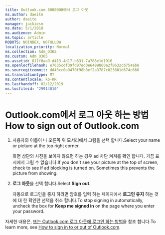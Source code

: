 ```yaml
---
title: Outlook.com 8000008에서 로그 아웃
ms.author: daeite
author: daeite
manager: jackiesm
ms.date: 5/1/2018
ms.audience: Admin
ms.topic: article
ROBOTS: NOINDEX, NOFOLLOW
localization_priority: Normal
ms.collection: Adm_O365
ms.custom: Adm_O365
ms.assetid: 811f0aa9-d413-4d17-b631-7a788e1d1916
ms.openlocfilehash: e7635cdf39fd97ed0e6499860a2f8632cb754ab8
ms.sourcegitcommit: dd43cc0a9470f98b8ef2a3787c823801d674c666
ms.translationtype: MT
ms.contentlocale: ko-KR
ms.lasthandoff: 02/12/2019
ms.locfileid: "29914010"
---
```

# <a name="how-to-sign-out-of-outlookcom"></a><span data-ttu-id="b3c47-102">Outlook.com에서 로그 아웃 하는 방법</span><span class="sxs-lookup"><span data-stu-id="b3c47-102">How to sign out of Outlook.com</span></span>

1. <span data-ttu-id="b3c47-103">사용자의 이름이 나 오른쪽 위 모서리에서 그림을 선택 합니다.</span><span class="sxs-lookup"><span data-stu-id="b3c47-103">Select your name or picture at the top right corner.</span></span>
    
    <span data-ttu-id="b3c47-p101">화면 상단의 사진을 보이지 않으면 하는 경우 ad 차단 켜져를 확인 합니다. 가끔 표시에서 그림 수 없습니다.</span><span class="sxs-lookup"><span data-stu-id="b3c47-p101">If you don't see your picture at the top of screen, check to see if ad blocking is turned on. Sometimes this prevents the picture from showing.</span></span>
    
2. <span data-ttu-id="b3c47-106">**로그 아웃**을 선택 합니다.</span><span class="sxs-lookup"><span data-stu-id="b3c47-106">Select **Sign out**.</span></span> 
    
    <span data-ttu-id="b3c47-107">자동으로 로그인을 중지 하려면 암호를 입력 하는 페이지에서 **로그인 유지** 하는 것에 대 한 확인란 선택을 취소 합니다.</span><span class="sxs-lookup"><span data-stu-id="b3c47-107">To stop signing in automatically, uncheck the box for **Keep me signed in** on the page where you enter your password.</span></span> 
    
<span data-ttu-id="b3c47-108">자세한 내용은, [또는 Outlook.com 로그 아웃에 로그인 하는 방법](https://go.microsoft.com/fwlink/p/?linkid=873113)을 참조 합니다.</span><span class="sxs-lookup"><span data-stu-id="b3c47-108">To learn more, see [How to sign in to or out of Outlook.com](https://go.microsoft.com/fwlink/p/?linkid=873113).</span></span>
  

